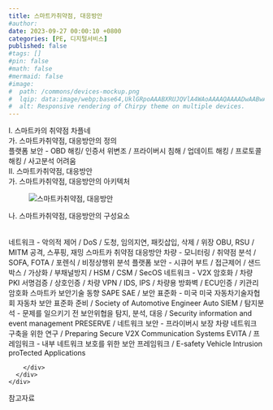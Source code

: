 ```yaml
---
title: 스마트카취약점, 대응방안
#author: 
date: 2023-09-27 00:00:10 +0800
categories: [PE, 디지털서비스]
published: false
#tags: []
#pin: false
#math: false
#mermaid: false
#image:
#  path: /commons/devices-mockup.png
#  lqip: data:image/webp;base64,UklGRpoAAABXRUJQVlA4WAoAAAAQAAAADwAABwAAQUxQSDIAAAARL0AmbZurmr57yyIiqE8oiG0bejIYEQTgqiDA9vqnsUSI6H+oAERp2HZ65qP/VIAWAFZQOCBCAAAA8AEAnQEqEAAIAAVAfCWkAALp8sF8rgRgAP7o9FDvMCkMde9PK7euH5M1m6VWoDXf2FkP3BqV0ZYbO6NA/VFIAAAA
#  alt: Responsive rendering of Chirpy theme on multiple devices.
---
```


<div class="post-wrap">
  <div class="para">
    <div class="para-title">
      I. 스마트카의 취약점 차플네
    </div>
    <div class="para-cntnt">
      <div class="para">
        <div class="para-title">
          가. 스마트카취약점, 대응방안의 정의
        </div>
        <div class="para-cntnt">
            플랫폼 보안 - OBD 해킹/ 인증서 위변조 / 프라이버시 침해 / 업데이트 해킹 / 프로토콜 해킹 / 사고분석 어려움
        </div>
      </div>
    </div>
  </div>
  
  <div class="para">
    <div class="para-title">
      II. 스마트카취약점, 대응방안
    </div>
    <div class="para-cntnt">
      <div class="para">
        <div class="para-title">
          가. 스마트카취약점, 대응방안의 아키텍처
        </div>
        <div class="para-cntnt">
          <figure class="post-figure">
            <img src="/assets/img/posts/스마트카취약점,-대응방안.png" alt="스마트카취약점, 대응방안">
<!--            <figcaption>Source: Unveiling the Metaverse: Exploring Emerging Trends, Multifaceted Perspectives, and Future Challenges</figcaption>-->
          </figure>
        </div>
      </div>
      <div class="para">
        <div class="para-title">
          나. 스마트카취약점, 대응방안의 구성요소
        </div>
        <div class="para-cntnt">
          <table class="post-table">
          </table>
            네트워크 - 악의적 제어 / DoS / 도청, 임의지연, 패킷삽입, 삭제 / 위장 OBU, RSU / MITM 공격, 스푸핑, 재밍
스마트카 취약점 대응방안
  차량 - 모니터링 / 취약점 분석 / SOFA, FOTA / 포렌식 / 비정상행위 분석
  플랫폼 보안 - 시큐어 부트 / 접근제어 / 샌드박스 / 가상화 / 부채널방지 / HSM / CSM / SecOS
  네트워크 - V2X 암호화 / 차량 PKI 서명검증 / 상호인증 / 차량 VPN / IDS, IPS / 차량용 방화벽 / ECU인증 / 키관리 암호화 
스마트카 보안기술 동향 SAPE
  SAE / 보안 표준화 - 미국 미국 자동차기술자협회 자동차 보안 표준화 준비 / Society of Automotive Engineer
  Auto SIEM / 탐지분석 - 문제를 일으키기 전 보안위협을 탐지, 분석, 대응 / Security information and event management
  PRESERVE / 네트워크 보안 - 프라이버시 보장 차량 네트워크 구축을 위한 연구 / Preparing Secure V2X Communication Systems
  EVITA / 프레임워크 - 내부 네트워크 보호를 위한 보안 프레임워크 / E-safety Vehicle Intrusion proTected Applications

        </div>
      </div>
    </div>
  </div>

  <div class="refr-wrap">
    <div class="refr-title">
        참고자료
    </div>
    <ol class="refr-list">
    <!--    <li>(나현식, 최대선) <a target="_blank" href="https://scienceon.kisti.re.kr/commons/util/originalView.do?cn=JAKO202225948430499&oCn=JAKO202225948430499&dbt=JAKO&journal=NJOU00291864">메타버스 보안 위협 요소 및 대응 방안 검토</a></li>-->
    <!--    <li>(M. Uddin, S. Manickam, H. Ullah, M. Obaidat and A. Dandoush) <a target="_blank" href="https://ieeexplore.ieee.org/abstract/document/10138386">Unveiling the Metaverse: Exploring Emerging Trends, Multifaceted Perspectives, and Future Challenges</a></li>-->
    </ol>
  </div>
</div>
